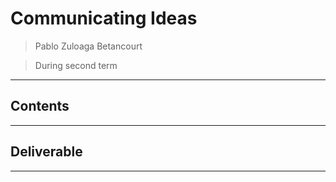 # **Communicating Ideas**

> Pablo Zuloaga Betancourt

> During second term

---

## **Contents**

______________________________
## **Deliverable**

______________________________